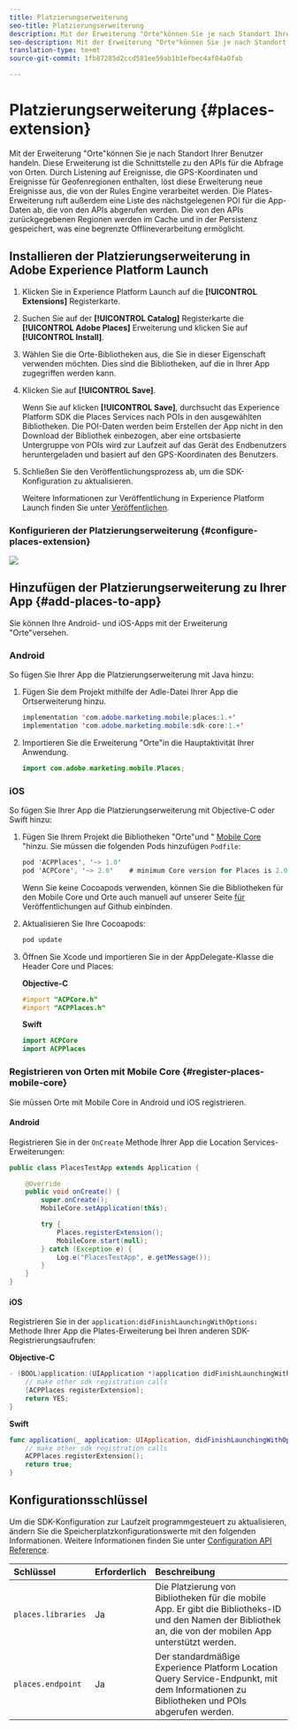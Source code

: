```yaml
---
title: Platzierungserweiterung
seo-title: Platzierungserweiterung
description: Mit der Erweiterung "Orte"können Sie je nach Standort Ihrer Benutzer handeln.
seo-description: Mit der Erweiterung "Orte"können Sie je nach Standort Ihrer Benutzer handeln.
translation-type: tm+mt
source-git-commit: 1fb87285d2ccd581ee59ab1b1efbec4af04a0fab

---
```



# Platzierungserweiterung {#places-extension}

Mit der Erweiterung "Orte"können Sie je nach Standort Ihrer Benutzer handeln. Diese Erweiterung ist die Schnittstelle zu den APIs für die Abfrage von Orten. Durch Listening auf Ereignisse, die GPS-Koordinaten und Ereignisse für Geofenregionen enthalten, löst diese Erweiterung neue Ereignisse aus, die von der Rules Engine verarbeitet werden. Die Plates-Erweiterung ruft außerdem eine Liste des nächstgelegenen POI für die App-Daten ab, die von den APIs abgerufen werden. Die von den APIs zurückgegebenen Regionen werden im Cache und in der Persistenz gespeichert, was eine begrenzte Offlineverarbeitung ermöglicht.

## Installieren der Platzierungserweiterung in Adobe Experience Platform Launch

1. Klicken Sie in Experience Platform Launch auf die **[!UICONTROL Extensions]** Registerkarte.
2. Suchen Sie auf der **[!UICONTROL Catalog]** Registerkarte die **[!UICONTROL Adobe Places]** Erweiterung und klicken Sie auf **[!UICONTROL Install]**.
3. Wählen Sie die Orte-Bibliotheken aus, die Sie in dieser Eigenschaft verwenden möchten. Dies sind die Bibliotheken, auf die in Ihrer App zugegriffen werden kann.
4. Klicken Sie auf **[!UICONTROL Save]**.

   Wenn Sie auf klicken **[!UICONTROL Save]**, durchsucht das Experience Platform SDK die Places Services nach POIs in den ausgewählten Bibliotheken. Die POI-Daten werden beim Erstellen der App nicht in den Download der Bibliothek einbezogen, aber eine ortsbasierte Untergruppe von POIs wird zur Laufzeit auf das Gerät des Endbenutzers heruntergeladen und basiert auf den GPS-Koordinaten des Benutzers.

5. Schließen Sie den Veröffentlichungsprozess ab, um die SDK-Konfiguration zu aktualisieren.

   Weitere Informationen zur Veröffentlichung in Experience Platform Launch finden Sie unter [Veröffentlichen](https://docs.adobelaunch.com/launch-reference/publishing).

### Konfigurieren der Platzierungserweiterung {#configure-places-extension}

![](//help/assets/places-extension.png)

## Hinzufügen der Platzierungserweiterung zu Ihrer App {#add-places-to-app}

Sie können Ihre Android- und iOS-Apps mit der Erweiterung "Orte"versehen.

### Android

So fügen Sie Ihrer App die Platzierungserweiterung mit Java hinzu:

1. Fügen Sie dem Projekt mithilfe der Adle-Datei Ihrer App die Ortserweiterung hinzu.

   ```java
   implementation 'com.adobe.marketing.mobile:places:1.+'
   implementation 'com.adobe.marketing.mobile:sdk-core:1.+'
   ```

2. Importieren Sie die Erweiterung "Orte"in die Hauptaktivität Ihrer Anwendung.

   ```java
   import com.adobe.marketing.mobile.Places;
   ```


### iOS

So fügen Sie Ihrer App die Platzierungserweiterung mit Objective-C oder Swift hinzu:

1. Fügen Sie Ihrem Projekt die Bibliotheken "Orte"und " [Mobile Core](https://aep-sdks.gitbook.io/docs/using-mobile-extensions/mobile-core) "hinzu. Sie müssen die folgenden Pods hinzufügen `Podfile`:

   ```objective-c
   pod 'ACPPlaces', '~> 1.0'
   pod 'ACPCore', '~> 2.0'    # minimum Core version for Places is 2.0.3
   ```

   Wenn Sie keine Cocoapods verwenden, können Sie die Bibliotheken für den Mobile Core und Orte auch manuell auf unserer Seite [für](https://github.com/Adobe-Marketing-Cloud/acp-sdks/releases/) Veröffentlichungen auf Github einbinden.

2. Aktualisieren Sie Ihre Cocoapods:

   ```objective-c
   pod update
   ```

3. Öffnen Sie Xcode und importieren Sie in der AppDelegate-Klasse die Header Core und Places:

   **Objective-C**

   ```objective-c
   #import "ACPCore.h"
   #import "ACPPlaces.h"
   ```

   **Swift**

   ```swift
   import ACPCore
   import ACPPlaces
   ```

### Registrieren von Orten mit Mobile Core {#register-places-mobile-core}

Sie müssen Orte mit Mobile Core in Android und iOS registrieren.

#### Android

Registrieren Sie in der `OnCreate` Methode Ihrer App die Location Services-Erweiterungen:

```java
public class PlacesTestApp extends Application {

    @Override
    public void onCreate() {
        super.onCreate();
        MobileCore.setApplication(this);

        try {
            Places.registerExtension();
            MobileCore.start(null);
        } catch (Exception e) {
            Log.e("PlacesTestApp", e.getMessage());
        }
    }
}
```

#### iOS

Registrieren Sie in der `application:didFinishLaunchingWithOptions:` Methode Ihrer App die Plates-Erweiterung bei Ihren anderen SDK-Registrierungsaufrufen:

**Objective-C**

```objective-c
- (BOOL)application:(UIApplication *)application didFinishLaunchingWithOptions:(NSDictionary *)launchOptions {
    // make other sdk registration calls
    [ACPPlaces registerExtension];    
    return YES;
}
```

**Swift**

```swift
func application(_ application: UIApplication, didFinishLaunchingWithOptions launchOptions: [UIApplication.LaunchOptionsKey: Any]?) -> Bool {
    // make other sdk registration calls
    ACPPlaces.registerExtension();
    return true;
}
```

## Konfigurationsschlüssel

Um die SDK-Konfiguration zur Laufzeit programmgesteuert zu aktualisieren, ändern Sie die Speicherplatzkonfigurationswerte mit den folgenden Informationen. Weitere Informationen finden Sie unter [Configuration API Reference](https://aep-sdks.gitbook.io/docs/using-mobile-extensions/mobile-core/configuration/configuration-api-reference).

| Schlüssel | Erforderlich | Beschreibung |
| :--- | :--- | :--- |
| `places.libraries` | Ja | Die Platzierung von Bibliotheken für die mobile App. Er gibt die Bibliotheks-ID und den Namen der Bibliothek an, die von der mobilen App unterstützt werden. |
| `places.endpoint` | Ja | Der standardmäßige Experience Platform Location Query Service-Endpunkt, mit dem Informationen zu Bibliotheken und POIs abgerufen werden. |

